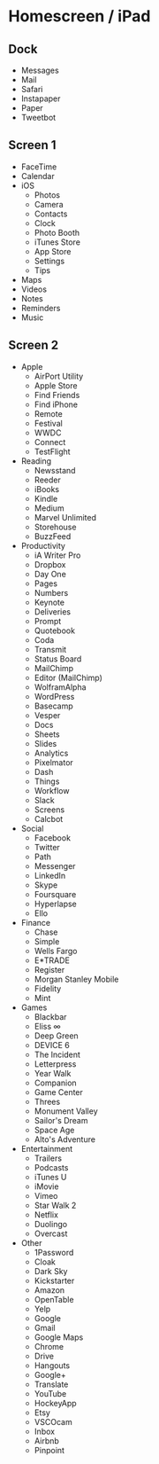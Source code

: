 # Homescreen / iPad

## Dock
- Messages
- Mail
- Safari
- Instapaper
- Paper
- Tweetbot

## Screen 1
- FaceTime
- Calendar
- iOS
  - Photos
  - Camera
  - Contacts
  - Clock
  - Photo Booth
  - iTunes Store
  - App Store
  - Settings
  - Tips
- Maps
- Videos
- Notes
- Reminders
- Music

## Screen 2
- Apple
  - AirPort Utility
  - Apple Store
  - Find Friends
  - Find iPhone
  - Remote
  - Festival
  - WWDC
  - Connect
  - TestFlight
- Reading
  - Newsstand
  - Reeder
  - iBooks
  - Kindle
  - Medium
  - Marvel Unlimited
  - Storehouse
  - BuzzFeed
- Productivity
  - iA Writer Pro
  - Dropbox
  - Day One
  - Pages
  - Numbers
  - Keynote
  - Deliveries
  - Prompt
  - Quotebook
  - Coda
  - Transmit
  - Status Board
  - MailChimp
  - Editor (MailChimp)
  - WolframAlpha
  - WordPress
  - Basecamp
  - Vesper
  - Docs
  - Sheets
  - Slides
  - Analytics
  - Pixelmator
  - Dash
  - Things
  - Workflow
  - Slack
  - Screens
  - Calcbot
- Social
  - Facebook
  - Twitter
  - Path
  - Messenger
  - LinkedIn
  - Skype
  - Foursquare
  - Hyperlapse
  - Ello
- Finance
  - Chase
  - Simple
  - Wells Fargo
  - E*TRADE
  - Register
  - Morgan Stanley Mobile
  - Fidelity
  - Mint
- Games
  - Blackbar
  - Eliss ∞
  - Deep Green
  - DEVICE 6
  - The Incident
  - Letterpress
  - Year Walk
  - Companion
  - Game Center
  - Threes
  - Monument Valley
  - Sailor's Dream
  - Space Age
  - Alto's Adventure
- Entertainment
  - Trailers
  - Podcasts
  - iTunes U
  - iMovie
  - Vimeo
  - Star Walk 2
  - Netflix
  - Duolingo
  - Overcast
- Other
  - 1Password
  - Cloak
  - Dark Sky
  - Kickstarter
  - Amazon
  - OpenTable
  - Yelp
  - Google
  - Gmail
  - Google Maps
  - Chrome
  - Drive
  - Hangouts
  - Google+
  - Translate
  - YouTube
  - HockeyApp
  - Etsy
  - VSCOcam
  - Inbox
  - Airbnb
  - Pinpoint
